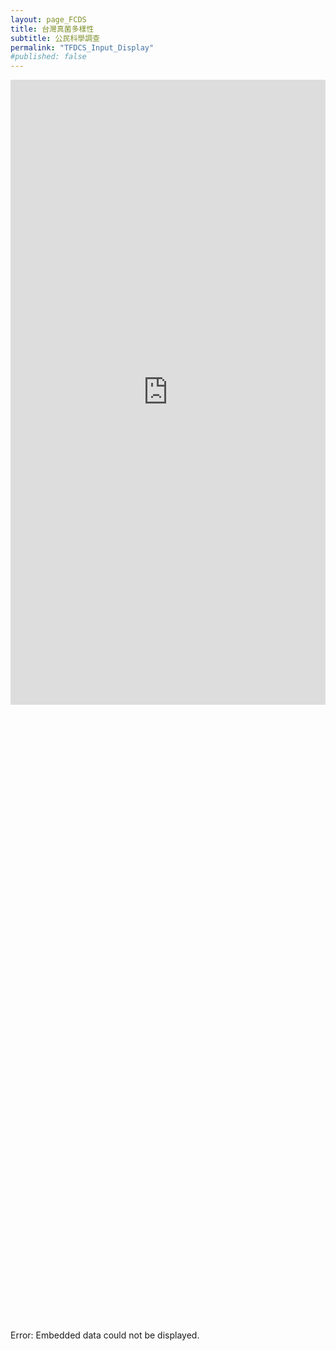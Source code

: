 ```yaml
---
layout: page_FCDS
title: 台灣真菌多樣性
subtitle: 公民科學調查
permalink: "TFDCS_Input_Display"
#published: false
---
```

<iframe referrerpolicy="no-referrer-when-downgrade" height="1000" width="100%" style="border:none;" src="https://view-awesome-table.com/-MdWhajOYO_CZJt9pSTZ/view">#</iframe>
<object data="https://script.google.com/macros/s/AKfycbwVFVA1HVwr1YQKNeuzCql9D8hPpnnkHext6HfpvhwCRKfAsPm9ue7QP9H7CWcNPHEdkQ/exec" width="100%" height="1000">
    <embed src="https://script.google.com/macros/s/AKfycbwVFVA1HVwr1YQKNeuzCql9D8hPpnnkHext6HfpvhwCRKfAsPm9ue7QP9H7CWcNPHEdkQ/exec" width="100%" height="1000"></embed>
    Error: Embedded data could not be displayed.
</object>
